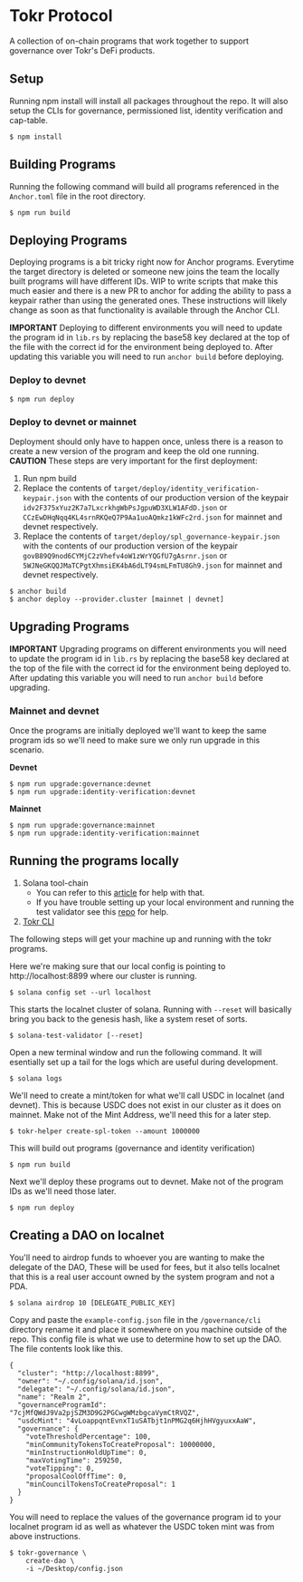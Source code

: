 # Tokr Protocol

A collection of on-chain programs that work together to support governance over Tokr's DeFi products.

## Setup

Running npm install will install all packages throughout the repo. It will also setup the CLIs for governance, permissioned list, identity verification and cap-table.

```
$ npm install
```

## Building Programs

Running the following command will build all programs referenced in the `Anchor.toml` file in the root directory.

```
$ npm run build
```

## Deploying Programs

Deploying programs is a bit tricky right now for Anchor programs. Everytime the target directory is deleted or someone new joins the team the locally built programs will have different IDs. WIP to write scripts that make this much easier and there is a new PR to anchor for adding the ability to pass a keypair rather than using the generated ones. These instructions will likely change as soon as that functionality is available through the Anchor CLI.

**IMPORTANT** Deploying to different environments you will need to update the program id in `lib.rs` by replacing the base58 key declared at the top of the file with the correct id for the environment being deployed to. After updating this variable you will need to run `anchor build` before deploying.

### Deploy to devnet
```
$ npm run deploy
```

### Deploy to devnet or mainnet

Deployment should only have to happen once, unless there is a reason to create a new version of the program and keep the old one running. 
**CAUTION** These steps are very important for the first deployment:

1. Run npm build
2. Replace the contents of `target/deploy/identity_verification-keypair.json` with the contents of our production version of the keypair `idv2F375xYuz2K7a7LxcrkhgWbPsJgpuWD3XLW1AFdD.json` or `CCzEwDHqNqq4KL4srnRKQeQ7P9Aa1uoAQmkz1kWFc2rd.json` for mainnet and devnet respectively.
3. Replace the contents of `target/deploy/spl_governance-keypair.json` with the contents of our production version of the keypair `govB89Q9nod6CYMjC2zVhefv4oW1zWrYQGfU7gAsrnr.json` or `5WJNeGKQQJMaTCPgtXhmsiEK4bA6dLT94smLFmTU8Gh9.json` for mainnet and devnet respectively.

```
$ anchor build
$ anchor deploy --provider.cluster [mainnet | devnet]
```

## Upgrading Programs

**IMPORTANT** Upgrading programs on different environments you will need to update the program id in `lib.rs` by replacing the base58 key declared at the top of the file with the correct id for the environment being deployed to. After updating this variable you will need to run `anchor build` before upgrading.

### Mainnet and devnet

Once the programs are initially deployed we'll want to keep the same program ids so we'll need to make sure we only run upgrade in this scenario.

**Devnet**

```
$ npm run upgrade:governance:devnet
$ npm run upgrade:identity-verification:devnet
```

**Mainnet**

```
$ npm run upgrade:governance:mainnet
$ npm run upgrade:identity-verification:mainnet
```

## Running the programs locally

1. Solana tool-chain
   - You can refer to this [article](https://docs.solana.com/cli/install-solana-cli-tools) for help with that.
   - If you have trouble setting up your local environment and running the test validator see this [repo](https://github.com/TOKR-labs/sol-playground) for help.
2. [Tokr CLI](https://github.com/TOKR-labs/tokr-cli)
   
The following steps will get your machine up and running with the tokr programs.

Here we're making sure that our local config is pointing to http://localhost:8899 where our cluster is running.

```
$ solana config set --url localhost
```

This starts the localnet cluster of solana. Running with `--reset` will basically bring you back to the genesis hash, like a system reset of sorts.

```
$ solana-test-validator [--reset]
```

Open a new terminal window and run the following command. It will esentially set up a tail for the logs which are useful during development.

```
$ solana logs
```

We'll need to create a mint/token for what we'll call USDC in localnet (and devnet). This is because USDC does not exist in our cluster as it does on mainnet. Make not of the Mint Address, we'll need this for a later step.

```
$ tokr-helper create-spl-token --amount 1000000
```

This will build out programs (governance and identity verification)

```
$ npm run build
```

Next we'll deploy these programs out to devnet. Make not of the program IDs as we'll need those later.

```
$ npm run deploy
```

## Creating a DAO on localnet

You'll need to airdrop funds to whoever you are wanting to make the delegate of the DAO, These will be used for fees, but it also tells localnet that this is a real user account owned by the system program and not a PDA.

```
$ solana airdrop 10 [DELEGATE_PUBLIC_KEY]
```

Copy and paste the `example-config.json` file in the `/governance/cli` directory rename it and place it somewhere on you machine outside of the repo. 
This config file is what we use to determine how to set up the DAO. The file contents look like this. 

```
{
  "cluster": "http://localhost:8899",
  "owner": "~/.config/solana/id.json",
  "delegate": "~/.config/solana/id.json",
  "name": "Realm 2",
  "governanceProgramId": "7cjMfQWdJ9Va2pjSZM3D9G2PGCwgWMzbgcaVymCtRVQZ",
  "usdcMint": "4vLoappqntEvnxT1uSATbjt1nPMG2q6HjhHVgyuxxAaW",
  "governance": {
    "voteThresholdPercentage": 100,
    "minCommunityTokensToCreateProposal": 10000000,
    "minInstructionHoldUpTime": 0,
    "maxVotingTime": 259250,
    "voteTipping": 0,
    "proposalCoolOffTime": 0,
    "minCouncilTokensToCreateProposal": 1
  }
}
```

You will need to replace the values of the governance program id to your localnet program id as well as whatever the USDC token mint was from above instructions.

```
$ tokr-governance \
    create-dao \
    -i ~/Desktop/config.json
```
